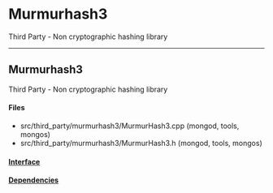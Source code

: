 # Murmurhash3
Third Party - Non cryptographic hashing library


-------------

## Murmurhash3
Third Party - Non cryptographic hashing library

#### Files
- src/third\_party/murmurhash3/MurmurHash3.cpp   (mongod, tools, mongos)
- src/third\_party/murmurhash3/MurmurHash3.h   (mongod, tools, mongos)

#### [Interface](interface/0)

#### [Dependencies](dependencies/0)

